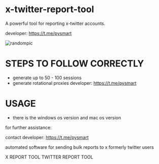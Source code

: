# x-twitter-report-tool
A powerful tool for reporting x-twitter accounts.

developer: https://t.me/pysmart

![randompic](https://github.com/user-attachments/assets/00d292bf-d173-45c5-8117-56902d5b803b)


# STEPS TO FOLLOW CORRECTLY
- generate up to 50 - 100 sessions
- generate rotational proxies
developer: https://t.me/pysmart

# USAGE
- there is the windows os version and mac os version

for further assistance:

contact developer: https://t.me/pysmart

automated software for sending bulk reports to x formerly twitter users

X REPORT TOOL
TWITTER REPORT TOOL
